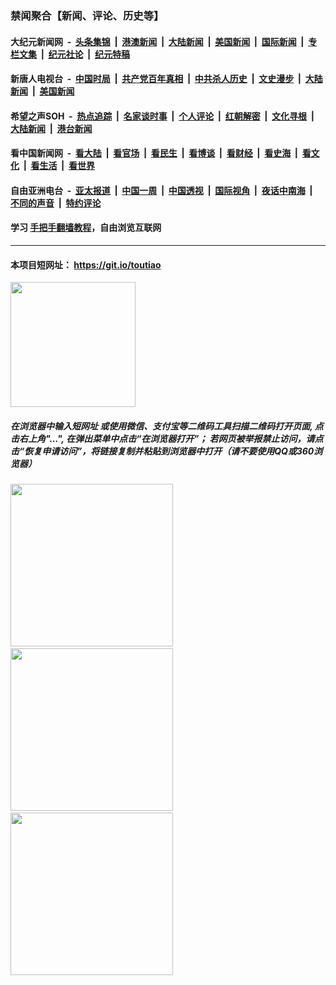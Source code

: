 ### 禁闻聚合【新闻、评论、历史等】

#### 大纪元新闻网 &nbsp;-&nbsp; [头条集锦](indexes/E头条集锦.md?t=02101211) &nbsp;|&nbsp; [港澳新闻](indexes/E港澳新闻.md?t=02101211)  &nbsp;|&nbsp; [大陆新闻](indexes/E大陆新闻.md?t=02101211) &nbsp;|&nbsp; [美国新闻](indexes/E美国新闻.md?t=02101211) &nbsp;|&nbsp; [国际新闻](indexes/E国际新闻.md?t=02101211) &nbsp;|&nbsp; [专栏文集](indexes/E专栏文集.md?t=02101211) &nbsp;|&nbsp; [纪元社论](indexes/E纪元社论.md?t=02101211) &nbsp;|&nbsp; [纪元特稿](indexes/E纪元特稿.md?t=02101211) 

#### 新唐人电视台 &nbsp;-&nbsp; [中国时局](indexes/N中国时局.md?t=02101211) &nbsp;|&nbsp; [共产党百年真相](indexes/N共产党百年真相.md?t=02101211) &nbsp;|&nbsp; [中共杀人历史](indexes/N中共杀人历史.md?t=02101211) &nbsp;|&nbsp; [文史漫步](indexes/N文史漫步.md?t=02101211) &nbsp;|&nbsp; [大陆新闻](indexes/N大陆新闻.md?t=02101211) &nbsp;|&nbsp; [美国新闻](indexes/N美国新闻.md?t=02101211)

#### 希望之声SOH &nbsp;-&nbsp; [热点追踪](indexes/H热点追踪.md?t=02101211) &nbsp;|&nbsp; [名家谈时事](indexes/H名家谈时事.md?t=02101211) &nbsp;|&nbsp; [个人评论](indexes/H个人评论.md?t=02101211)  &nbsp;|&nbsp; [红朝解密](indexes/H红朝解密.md?t=02101211) &nbsp;|&nbsp; [文化寻根](indexes/H文化寻根.md?t=02101211) &nbsp;|&nbsp; [大陆新闻](indexes/H大陆新闻.md?t=02101211) &nbsp;|&nbsp; [港台新闻](indexes/H港台新闻.md?t=02101211)

#### 看中国新闻网 &nbsp;-&nbsp; [看大陆](indexes/S看大陆.md?t=02101211) &nbsp;|&nbsp; [看官场](indexes/S看官场.md?t=02101211) &nbsp;|&nbsp; [看民生](indexes/S看民生.md?t=02101211)  &nbsp;|&nbsp; [看博谈](indexes/S看博谈.md?t=02101211) &nbsp;|&nbsp; [看财经](indexes/S看财经.md?t=02101211) &nbsp;|&nbsp; [看史海](indexes/S看史海.md?t=02101211) &nbsp;|&nbsp; [看文化](indexes/S看文化.md?t=02101211) &nbsp;|&nbsp; [看生活](indexes/S看生活.md?t=02101211) &nbsp;|&nbsp; [看世界](indexes/S看世界.md?t=02101211)

#### 自由亚洲电台 &nbsp;-&nbsp; [亚太报道](indexes/R亚太报道.md?t=02101211) &nbsp;|&nbsp; [中国一周](indexes/R中国一周.md?t=02101211) &nbsp;|&nbsp; [中国透视](indexes/R中国透视.md?t=02101211)  &nbsp;|&nbsp; [国际视角](indexes/R国际视角.md?t=02101211) &nbsp;|&nbsp; [夜话中南海](indexes/R夜话中南海.md?t=02101211) &nbsp;|&nbsp; [不同的声音](indexes/R不同的声音.md?t=02101211) &nbsp;|&nbsp; [特约评论](indexes/R特约评论.md?t=02101211)

#### 学习 [手把手翻墙教程](https://github.com/gfw-breaker/guides/wiki)，自由浏览互联网

----

#### 本项目短网址： https://git.io/toutiao
<img src="https://raw.githubusercontent.com/gfw-breaker/banned-news/master/scripts/img/qr.png" width="200px"/>  

##### 在浏览器中输入短网址 或使用微信、支付宝等二维码工具扫描二维码打开页面, 点击右上角"...", 在弹出菜单中点击“在浏览器打开”； 若网页被举报禁止访问，请点击“恢复申请访问”，将链接复制并粘贴到浏览器中打开（请不要使用QQ或360浏览器）

<img src="https://raw.githubusercontent.com/gfw-breaker/banned-news/master/scripts/img/1.png" width="260px"/> &nbsp; <img src="https://raw.githubusercontent.com/gfw-breaker/banned-news/master/scripts/img/2.png" width="260px"/> &nbsp; <img src="https://raw.githubusercontent.com/gfw-breaker/banned-news/master/scripts/img/3.png" width="260px"/>

